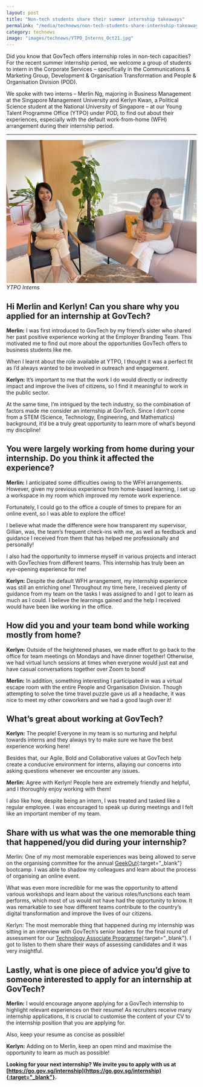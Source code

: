 ```yaml
---
layout: post
title: "Non-tech students share their summer internship takeaways"
permalink: "/media/technews/non-tech-students-share-internship-takeaways"
category: technews
image: "images/technews/YTPO_Interns_Oct21.jpg"
---
```


Did you know that GovTech offers internship roles in non-tech capacities? For the recent summer internship period, we welcome a group of students to intern in the Corporate Services – specifically in the Communications & Marketing Group, Development & Organisation Transformation and People & Organisation Division (POD). 

We spoke with two interns – Merlin Ng, majoring in Business Management at the Singapore Management University and Kerlyn Kwan, a Political Science student at the National University of Singapore – at our Young Talent Programme Office (YTPO) under POD, to find out about their experiences, especially with the default work-from-home (WFH) arrangement during their internship period.

---

![YTPO Interns](/images/technews/YTPO_Interns_Oct21.jpg)*YTPO Interns*

## **Hi Merlin and Kerlyn! Can you share why you applied for an internship at GovTech?**

**Merlin:** I was first introduced to GovTech by my friend’s sister who shared her past positive experience working at the Employer Branding Team. This motivated me to find out more about the opportunities GovTech offers to business students like me.

When I learnt about the role available at YTPO, I thought it was a perfect fit as I’d always wanted to be involved in outreach and engagement.

**Kerlyn:** It’s important to me that the work I do would directly or indirectly impact and improve the lives of citizens, so I find it meaningful to work in the public sector.

At the same time, I’m intrigued by the tech industry, so the combination of factors made me consider an internship at GovTech. Since I don’t come from a STEM (Science, Technology, Engineering, and Mathematics) background, it’d be a truly great opportunity to learn more of what’s beyond my discipline!

## **You were largely working from home during your internship. Do you think it affected the experience?**

**Merlin:** I anticipated some difficulties owing to the WFH arrangements. However, given my previous experience from home-based learning, I set up a workspace in my room which improved my remote work experience.

Fortunately, I could go to the office a couple of times to prepare for an online event, so I was able to explore the office!

I believe what made the difference were how transparent my supervisor, Gillian, was, the team’s frequent check-ins with me, as well as feedback and guidance I received from them that has helped me professionally and personally!  

I also had the opportunity to immerse myself in various projects and interact with GovTechies from different teams. This internship has truly been an eye-opening experience for me! 

**Kerlyn:** Despite the default WFH arrangement, my internship experience was still an enriching one! Throughout my time here, I received plenty of guidance from my team on the tasks I was assigned to and I got to learn as much as I could. I believe the learnings gained and the help I received would have been like working in the office.

## **How did you and your team bond while working mostly from home?**

**Kerlyn:** Outside of the heightened phases, we made effort to go back to the office for team meetings on Mondays and have dinner together! Otherwise, we had virtual lunch sessions at times when everyone would just eat and have casual conversations together over Zoom to bond!

**Merlin:** In addition, something interesting I participated in was a virtual escape room with the entire People and Organisation Division. Though attempting to solve the time travel puzzle gave us all a headache, it was nice to meet my other coworkers and we had a good laugh over it!

## **What’s great about working at GovTech?**

**Kerlyn:** The people! Everyone in my team is so nurturing and helpful towards interns and they always try to make sure we have the best experience working here! 

Besides that, our Agile, Bold and Collaborative values at GovTech help create a conducive environment for interns, allaying our concerns into asking questions whenever we encounter any issues.

**Merlin:** Agree with Kerlyn! People here are extremely friendly and helpful, and I thoroughly enjoy working with them! 	

I also like how, despite being an intern, I was treated and tasked like a regular employee. I was encouraged to speak up during meetings and I felt like an important member of my team. 

## **Share with us what was the one memorable thing that happened/you did during your internship?**

Merlin: One of my most memorable experiences was being allowed to serve on the organising committee for the annual [GeekOut](https://www.tech.gov.sg/careers/students-and-graduates/){:target="_blank"} bootcamp. I was able to shadow my colleagues and learn about the process of organising an online event.

What was even more incredible for me was the opportunity to attend various workshops and learn about the various roles/functions each team performs, which most of us would not have had the opportunity to know. It was remarkable to see how different teams contribute to the country’s digital transformation and improve the lives of our citizens.

Kerlyn: The most memorable thing that happened during my internship was sitting in an interview with GovTech’s senior leaders for the final round of assessment for our [Technology Associate Programme](https://www.tech.gov.sg/careers/students-and-graduates/){:target="_blank"}. I got to listen to them share their ways of assessing candidates and it was very insightful.

## **Lastly, what is one piece of advice you’d give to someone interested to apply for an internship at GovTech?**

**Merlin:** I would encourage anyone applying for a GovTech internship to highlight relevant experiences on their resume! As recruiters receive many internship applications, it is crucial to customise the content of your CV to the internship position that you are applying for. 

Also, keep your resume as concise as possible!

**Kerlyn:** Adding on to Merlin, keep an open mind and maximise the opportunity to learn as much as possible! 

**Looking for your next internship? We invite you to apply with us at [https://go.gov.sg/internship](https://go.gov.sg/internship){:target="_blank"}.**


